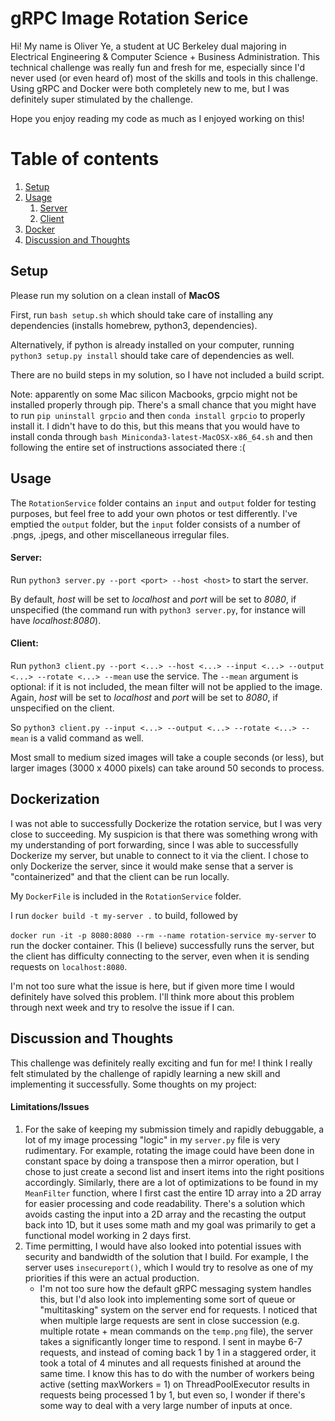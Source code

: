 # gRPC Image Rotation Serice

Hi! My name is Oliver Ye, a student at UC Berkeley dual majoring in Electrical Engineering & Computer Science + Business Administration. This technical challenge was really fun and fresh for me, especially since I'd never used (or even
heard of) most of the skills and tools in this challenge. Using gRPC and Docker were both completely new to me, but I was definitely super stimulated by the challenge.

Hope you enjoy reading my code as much as I enjoyed working on this!

# Table of contents
1. [Setup](#setup)
2. [Usage](#usage)
    1. [Server](#server)
    3. [Client](#client)
3. [Docker](#docker)
4. [Discussion and Thoughts](#disc)

## Setup <a name="setup"></a>
Please run my solution on a clean install of **MacOS**

First, run `bash setup.sh` which should take care of installing any dependencies (installs homebrew, python3, dependencies).

Alternatively, if python is already installed on your computer, running `python3 setup.py install` should take care of dependencies as well.

There are no build steps in my solution, so I have not included a build script.

Note: apparently on some Mac silicon Macbooks, grpcio might not be installed properly through pip. There's a small chance that you might have to run `pip uninstall grpcio` and then `conda install grpcio` to properly install it. I didn't have to do this, but this means that you would have to install conda through `bash Miniconda3-latest-MacOSX-x86_64.sh` and then following the entire set of instructions associated there :(

## Usage <a name="usage"></a>
The `RotationService` folder contains an `input` and `output` folder for testing purposes, but feel free to add your own photos or test differently. I've emptied the `output` folder, but the `input` folder consists of a number of
.pngs, .jpegs, and other miscellaneous irregular files.


#### **Server:** <a name="server"></a>

Run `python3 server.py --port <port> --host <host>` to start the server.

By default, _host_ will be set to _localhost_ and _port_ will be set to _8080_, if unspecified (the command run with `python3 server.py`, for instance will have _localhost:8080_).


#### **Client:** <a name="client"></a>
Run `python3 client.py --port <...> --host <...> --input <...> --output <...> --rotate <...> --mean` use the service. The `--mean` argument is optional: if it is not included, the mean filter will not be
applied to the image. Again, _host_ will be set to _localhost_ and _port_ will be set to _8080_, if unspecified on the client.


So `python3 client.py --input <...> --output <...> --rotate <...> --mean` is a valid command as well.

Most small to medium sized images will take a couple seconds (or less), but larger images (3000 x 4000 pixels) can take around 50 seconds to process.

## Dockerization <a name="docker"></a>
I was not able to successfully Dockerize the rotation service, but I was very close to succeeding. My suspicion is that there was something wrong with my understanding of port forwarding, since I was able
to successfully Dockerize my server, but unable to connect to it via the client. I chose to only Dockerize the server, since it would make sense that a server is "containerized" and that the client can be run locally.

My `DockerFile` is included in the `RotationService` folder. 

I run `docker build -t my-server .` to build, followed by


`docker run -it -p 8080:8080 --rm --name rotation-service my-server` to run the docker container. This (I believe) successfully runs the server, but the client has difficulty connecting to the server, even when it is sending 
requests on `localhost:8080`. 

I'm not too sure what the issue is here, but if given more time I would definitely have solved this problem. I'll think more about this problem through next week and try to resolve the issue if I can.

## Discussion and Thoughts <a name="disc"></a>

This challenge was definitely really exciting and fun for me! I think I really felt stimulated by the challenge of rapidly learning a new skill and implementing it successfully. Some thoughts on my project:

#### Limitations/Issues
1) For the sake of keeping my submission timely and rapidly debuggable, a lot of my image processing "logic" in my `server.py` file is very rudimentary. For example, rotating the image could have been done in constant space by doing a transpose then a mirror operation, but I chose to just create a second list and insert items into the right positions accordingly. 
Similarly, there are a lot of optimizations to be found in my `MeanFilter` function, where I first cast the entire 1D array into a 2D array for easier processing and code readability. There's a solution which avoids casting the input into a 2D array and the recasting the output back into 1D, but it uses some math and my goal was primarily to get a functional model working in 2 days first.
2) Time permitting, I would have also looked into potential issues with security and bandwidth of the solution that I build. For example, I the server uses `insecureport()`, which I would try to resolve as one of my priorities if this were an actual production. 
    - I'm not too sure how the default gRPC messaging system handles this, but I'd also look into implementing some sort of queue or "multitasking" system on the server end for requests. I noticed that when multiple large requests are sent in close succession (e.g. multiple rotate + mean commands on the `temp.png` file), the server takes a significantly longer time to respond. I sent in maybe 6-7 requests, and instead of coming back 1 by 1 in a staggered order, it took a total of 4 minutes and all requests finished at around the same time. I know this has to do with the number of workers being active (setting maxWorkers = 1) on ThreadPoolExecutor results in requests being processed 1 by 1, but even so, I wonder if there's some way to deal with a very large number of inputs at once.
